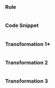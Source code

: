 ### Rule
``` yaml

````



### Code Snippet
```python

```
### Transformation 1*
```python

```


### Transformation 2
```python

```
### Transformation 3
```python

```
